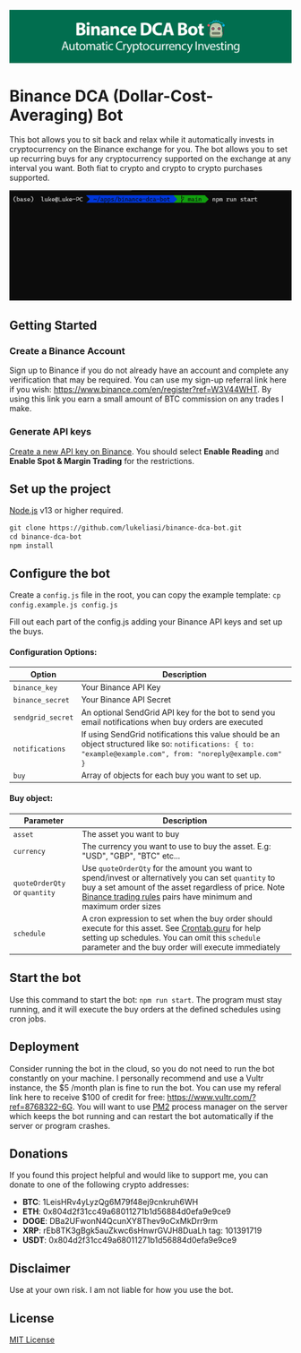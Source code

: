 ![Binance DCA Bot Banner](/banner.jpg)
# Binance DCA (Dollar-Cost-Averaging) Bot

This bot allows you to sit back and relax while it automatically invests in cryptocurrency on the Binance exchange for you. The bot allows you to set up recurring buys for any cryptocurrency supported on the exchange at any interval you want. Both fiat to crypto and crypto to crypto purchases supported.


![Binance DCA Bot Demo](/demo.gif)

## Getting Started
### Create a Binance Account
Sign up to Binance if you do not already have an account and complete any verification that may be required. You can use my sign-up referral link here if you wish: https://www.binance.com/en/register?ref=W3V44WHT. By using this link you earn a small amount of BTC commission on any trades I make.

### Generate API keys
[Create a new API key on Binance](https://www.binance.com/en/support/faq/360002502072). You should select **Enable Reading** and **Enable Spot & Margin Trading** for the restrictions.

## Set up the project
[Node.js](https://nodejs.org) v13 or higher required.
```
git clone https://github.com/lukeliasi/binance-dca-bot.git
cd binance-dca-bot
npm install
```

## Configure the bot
Create a `config.js` file in the root, you can copy the example template:
`cp config.example.js config.js`

Fill out each part of the config.js adding your Binance API keys and set up the buys.

#### Configuration Options:
| Option             | Description |
| -----------        | ----------- |
| `binance_key`      | Your Binance API Key |
| `binance_secret`   | Your Binance API Secret |
| `sendgrid_secret`  | An optional SendGrid API key for the bot to send you email notifications when buy orders are executed |
| `notifications`    | If using SendGrid notifications this value should be an object structured like so: `notifications: { to: "example@example.com", from: "noreply@example.com" }` |
| `buy`              | Array of objects for each buy you want to set up. |

#### Buy object:
| Parameter                     | Description |
| -----------                   | ----------- |
| `asset`                       | The asset you want to buy | 
| `currency`                    | The currency you want to use to buy the asset. E.g: "USD", "GBP", "BTC" etc... |
| `quoteOrderQty` or `quantity` | Use `quoteOrderQty` for the amount you want to spend/invest or alternatively you can set `quantity` to buy a set amount of the asset regardless of price. Note [Binance trading rules](https://www.binance.com/en/trade-rule) pairs have minimum and maximum order sizes  |
| `schedule`                    | A cron expression to set when the buy order should execute for this asset. See [Crontab.guru](https://crontab.guru/) for help setting up schedules. You can omit this `schedule` parameter and the buy order will execute immediately |

## Start the bot
Use this command to start the bot: `npm run start`. The program must stay running, and it will execute the buy orders at the defined schedules using cron jobs.

## Deployment
Consider running the bot in the cloud, so you do not need to run the bot constantly on your machine. I personally recommend and use a Vultr instance, the $5 /month plan is fine to run the bot. You can use my referal link here to receive $100 of credit for free: https://www.vultr.com/?ref=8768322-6G. You will want to use [PM2](https://github.com/Unitech/pm2) process manager on the server which keeps the bot running and can restart the bot automatically if the server or program crashes.

## Donations
If you found this project helpful and would like to support me, you can donate to one of the following crypto addresses:

* **BTC**: 1LeisHRv4yLyzQg6M79f48ej9cnkruh6WH
* **ETH**: 0x804d2f31cc49a68011271b1d56884d0efa9e9ce9
* **DOGE**: DBa2UFwonN4QcunXY8Thev9oCxMkDrr9rm
* **XRP**: rEb8TK3gBgk5auZkwc6sHnwrGVJH8DuaLh tag: 101391719
* **USDT**: 0x804d2f31cc49a68011271b1d56884d0efa9e9ce9

## Disclaimer
Use at your own risk. I am not liable for how you use the bot.

## License
[MIT License](http://opensource.org/licenses/MIT)

